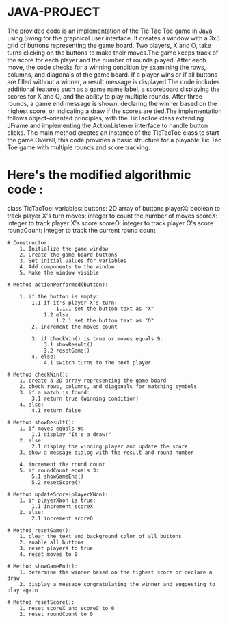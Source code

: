 # JAVA-PROJECT

The provided code is an implementation of the Tic Tac Toe game in Java using Swing for the graphical user interface. It creates a window with a 3x3 grid of buttons representing the game board. Two players, X and O, take turns clicking on the buttons to make their moves.The game keeps track of the score for each player and the number of rounds played. After each move, the code checks for a winning condition by examining the rows, columns, and diagonals of the game board. If a player wins or if all buttons are filled without a winner, a result message is displayed.The code includes additional features such as a game name label, a scoreboard displaying the scores for X and O, and the ability to play multiple rounds. After three rounds, a game end message is shown, declaring the winner based on the highest score, or indicating a draw if the scores are tied.The implementation follows object-oriented principles, with the TicTacToe class extending JFrame and implementing the ActionListener interface to handle button clicks. The main method creates an instance of the TicTacToe class to start the game.Overall, this code provides a basic structure for a playable Tic Tac Toe game with multiple rounds and score tracking.

# Here's the modified algorithmic code :

class TicTacToe:
    variables:
        buttons: 2D array of buttons
        playerX: boolean to track player X's turn
        moves: integer to count the number of moves
        scoreX: integer to track player X's score
        scoreO: integer to track player O's score
        roundCount: integer to track the current round count

    # Constructor:
        1. Initialize the game window
        2. Create the game board buttons
        3. Set initial values for variables
        4. Add components to the window
        5. Make the window visible

    # Method actionPerformed(button):
    
        1. if the button is empty:
            1.1 if it's player X's turn:
                    1.1.1 set the button text as "X"
                1.2 else:
                    1.2.1 set the button text as "O"
            2. increment the moves count

            3. if checkWin() is true or moves equals 9:
                3.1 showResult()
                3.2 resetGame()
            4. else:
                4.1 switch turns to the next player

    # Method checkWin():
        1. create a 2D array representing the game board
        2. check rows, columns, and diagonals for matching symbols
        3. if a match is found:
            3.1 return true (winning condition)
        4. else:
            4.1 return false

    # Method showResult():
        1. if moves equals 9:
            1.1 display "It's a draw!"
        2. else:
            2.1 display the winning player and update the score
        3. show a message dialog with the result and round number

        4. increment the round count
        5. if roundCount equals 3:
            5.1 showGameEnd()
            5.2 resetScore()

    # Method updateScore(playerXWon):
        1. if playerXWon is true:
            1.1 increment scoreX
        2. else:
            2.1 increment scoreO

    # Method resetGame():
        1. clear the text and background color of all buttons
        2. enable all buttons
        3. reset playerX to true
        4. reset moves to 0

    # Method showGameEnd():
        1. determine the winner based on the highest score or declare a draw
        2. display a message congratulating the winner and suggesting to play again

    # Method resetScore():
        1. reset scoreX and scoreO to 0
        2. reset roundCount to 0
